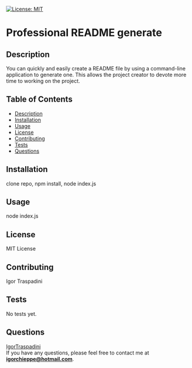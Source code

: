 
[![License: MIT](https://img.shields.io/badge/License-MIT-yellow.svg)](https://opensource.org/licenses/MIT)
# Professional README generate

## Description
You can quickly and easily create a README file by using a command-line application to generate one. This allows the project creator to devote more time to working on the project.

## Table of Contents
* [Description](#description)
* [Installation](#installation)
* [Usage](#usage)
* [License](#license)
* [Contributing](#contributing)
* [Tests](#tests)
* [Questions](#questions)

## Installation
clone repo, npm install, node index.js

## Usage
node index.js

## License
MIT License

## Contributing
Igor Traspadini

## Tests
No tests yet.

## Questions
[IgorTraspadini](https://github.com/IgorTraspadini)
<br>
If you have any questions, please feel free to contact me at <b>igorchieppe@hotmail.com</b>.

